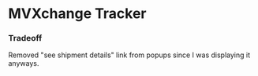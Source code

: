 # MVXchange Tracker

### Tradeoff

Removed "see shipment details" link from popups since I was displaying it anyways.
